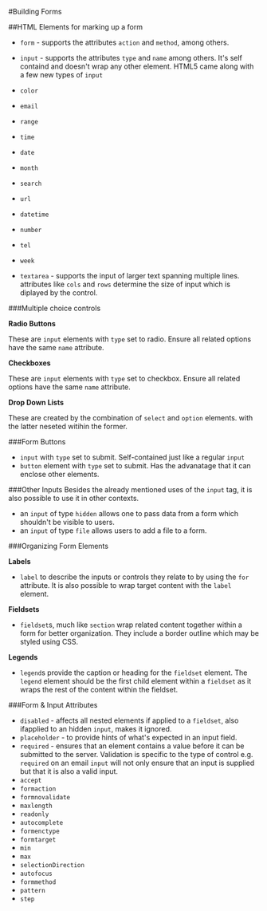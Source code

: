 #Building Forms

##HTML Elements for marking up a form

* `form` - supports the attributes `action` and `method`, among others.
*  `input` - supports the attributes `type` and  `name` among others. It's self containd and doesn't wrap any other element. HTML5 came along with a few new types of `input`
  * `color`
  * `email`
  * `range`
  * `time`
  * `date`
  * `month`
  * `search`
  * `url`
  * `datetime`
  * `number`
  * `tel`
  * `week`
  
*  `textarea` - supports the input of larger text spanning multiple lines. attributes like `cols` and `rows` determine the size of input which is diplayed by the control.

###Multiple choice controls

**Radio Buttons**

These are `input` elements with `type` set to radio. Ensure all related options have the same `name` attribute. 

**Checkboxes**

These are `input` elements with `type` set to checkbox. Ensure all related options have the same `name` attribute. 

**Drop Down Lists**

These are created by the combination of `select` and `option` elements. with the latter neseted witihin the former.


###Form Buttons

* `input` with `type` set to submit. Self-contained just like a regular `input`
* `button` element with `type` set to submit. Has the advanatage that it can enclose other elements.

###Other Inputs
Besides the already mentioned uses of the `input` tag, it is also possible to use it in other contexts. 
* an `input` of type `hidden` allows one to pass data from a form which shouldn't be visible to users.
* an `input` of type `file` allows users to add a file to a form.

###Organizing Form Elements

**Labels**
* `label` to describe the inputs or controls they relate to by using the `for` attribute. It is also possible to wrap target content with the `label` element.

**Fieldsets**
* `fieldset`s, much like `section` wrap related content together within a form for better organization. They include a border outline which may be styled using CSS. 

**Legends**
* `legend`s provide the caption or heading for the `fieldset` element. The `legend` element should be the first child element within a `fieldset` as it wraps the rest of the content within the fieldset.

###Form & Input Attributes

* `disabled` - affects all nested elements if applied to a `fieldset`, also ifapplied to an hidden `input`, makes it ignored.
* `placeholder` - to provide hints of what's expected in an input field.
* `required` - ensures that an element contains a value before it can be submitted to the server. Validation is specific to the type of control e.g. `required` on an email `input` will not only ensure that an input is supplied but that it is also a valid input.
* `accept`
* `formaction`
* `formnovalidate`
* `maxlength`
* `readonly`
* `autocomplete`
* `formenctype`
* `formtarget`
* `min`
* `max`
* `selectionDirection`
* `autofocus`
* `formmethod`
* `pattern`
* `step`




